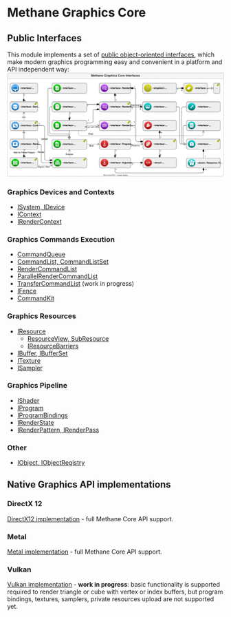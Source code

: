 # Methane Graphics Core

## Public Interfaces

This module implements a set of [public object-oriented interfaces](Include/Methane/Graphics),
which make modern graphics programming easy and convenient in a platform and API independent way:
![Graphics Core Interfaces](../../../Docs/Diagrams/MethaneKit_GraphicsCore_Interfaces.svg)

### Graphics Devices and Contexts

- [ISystem, IDevice](Include/Methane/Graphics/IDevice.h)
- [IContext](Include/Methane/Graphics/IContext.h)
- [IRenderContext](Include/Methane/Graphics/IRenderContext.h)

### Graphics Commands Execution

- [CommandQueue](Include/Methane/Graphics/CommandQueue.h)
- [CommandList, CommandListSet](Include/Methane/Graphics/CommandList.h)
- [RenderCommandList](Include/Methane/Graphics/RenderCommandList.h)
- [ParallelRenderCommandList](Include/Methane/Graphics/ParallelRenderCommandList.h)
- [TransferCommandList](Include/Methane/Graphics/TransferCommandList.h) (work in progress)
- [IFence](Include/Methane/Graphics/IFence.h)
- [CommandKit](Include/Methane/Graphics/CommandKit.h)

### Graphics Resources

- [IResource](Include/Methane/Graphics/IResource.h)
  - [ResourceView, SubResource](Include/Methane/Graphics/ResourceView.h)
  - [IResourceBarriers](Include/Methane/Graphics/IResourceBarriers.h)
- [IBuffer, IBufferSet](Include/Methane/Graphics/IBuffer.h)
- [ITexture](Include/Methane/Graphics/ITexture.h)
- [ISampler](Include/Methane/Graphics/ISampler.h)

### Graphics Pipeline

- [IShader](Include/Methane/Graphics/IShader.h)
- [IProgram](Include/Methane/Graphics/IProgram.h)
- [IProgramBindings](Include/Methane/Graphics/IProgramBindings.h)
- [IRenderState](Include/Methane/Graphics/IRenderState.h)
- [IRenderPattern, IRenderPass](Include/Methane/Graphics/IRenderPass.h)

### Other
- [IObject, IObjectRegistry](Include/Methane/Graphics/IObject.h)

## Native Graphics API implementations

### DirectX 12

[DirectX12 implementation](Sources/Methane/Graphics/DirectX12) - full Methane Core API support.

### Metal

[Metal implementation](Sources/Methane/Graphics/Metal) - full Methane Core API support.

### Vulkan

[Vulkan implementation](Sources/Methane/Graphics/Vulkan) - **work in progress**:
basic functionality is supported required to render triangle or cube with vertex or index buffers,
but program bindings, textures, samplers, private resources upload are not supported yet.